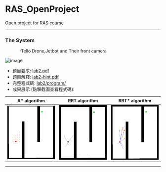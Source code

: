 # RAS_OpenProject
Open project for RAS course


---

### The System
&emsp;&emsp;&emsp; -Tello Drone,Jetbot and Their front camera <br />



![image](https://user-images.githubusercontent.com/71862228/168425580-b627fbd7-3d8f-4bbb-94d8-56436c87244d.png)




- 題目要求: [lab2.pdf](lab2/lab2.pdf)
- 題目解釋: [lab2-hint.pdf](lab2/lab2_hint.pdf)
- 完整程式碼: [lab2/program/](lab2/program/)
- 成果展示 (點擊截圖查看程式碼): 

| A* algorithm                                                                          | RRT algorithm                                                                 | RRT* algorithm                                                                          |
| ------------------------------------------------------------------------------------- | ----------------------------------------------------------------------------- | --------------------------------------------------------------------------------------- |
| [<img src="./a_star.gif" width=250>](lab2/program/PathPlanning/dijkstra.py) | [<img src="./rrt.gif" width=250>](lab2/program/PathPlanning/rrt.py) | [<img src="./rrt_star.gif" width=250>](lab2/program/PathPlanning/rrt_star.py) |

---
